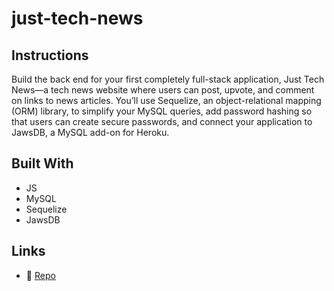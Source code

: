 # just-tech-news

## Instructions
Build the back end for your first completely full-stack application, Just Tech News—a tech news website where users can post, upvote, and comment on links to news articles. You’ll use Sequelize, an object-relational mapping (ORM) library, to simplify your MySQL queries, add password hashing so that users can create secure passwords, and connect your application to JawsDB, a MySQL add-on for Heroku. 

## Built With
* JS
* MySQL
* Sequelize
* JawsDB

## Links
* 💾 [Repo](https://github.com/gallolopez1/just-tech-news)
